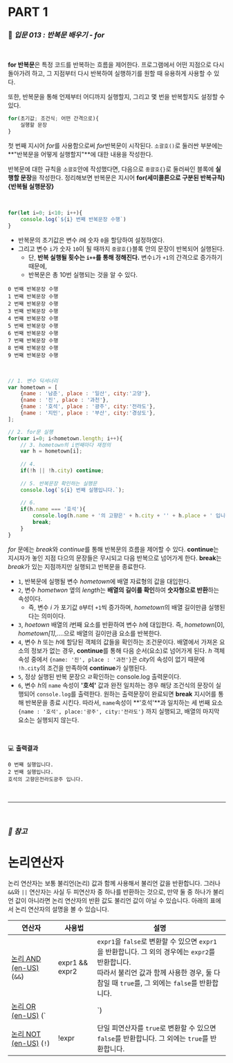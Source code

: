 # PART 1

###  :pencil: ***입문 013 :  반복문 배우기 - for***

<br>

**for 반복문**은 특정 코드를 반복하는 흐름을 제어한다. 프로그램에서 어떤 지점으로 다시 돌아가려 하고, 그 지점부터 다시 반복하여 실행하기를 원할 때 유용하게 사용할 수 있다.

또한, 반복문을 통해 언제부터 어디까지 실행할지, 그리고 몇 번을 반복할지도 설정할 수 있다. 

```javascript
for(초기값; 조건식; 어떤 간격으로){
    실행할 문장
}
```

첫 번째 지시어 *for*를 사용함으로써 *for*반복문이 시작된다. `소괄호()`로 둘러싼 부분에는 **"반복문을 어떻게 실행할지"**에 대한 내용을 작성한다. 

반복문에 대한 규칙을 `소괄호`안에 작성했다면, 다음으로 `중괄호{}`로 둘러싸인 블록에 **실행할 문장**을 작성한다. 정리해보면 반복문은 지시어 **for(세미콜론으로 구분된 반복규칙){반복될 실행문장}**

<br>

```javascript
for(let i=0; i<10; i++){
    console.log(`${i} 번째 반복문장 수행`)
}
```

- 반복문의 초기값은 변수 *i*에 숫자 `0`을 할당하여 설정하였다. 
- 그리고 변수 `i`가 숫자 `10`이 될 때까지 `중괄호{}`블록 안의 문장이 반복되어 실행된다.
  - 단, **반복 실행될 횟수는 `i++`를 통해 정해진다.** 변수`i`가 `+1`의 간격으로 증가하기 때문에, 
  - 반복문은 총 10번 실행되는 것을 알 수 있다.

```
0 번째 반복문장 수행
1 번째 반복문장 수행
2 번째 반복문장 수행
3 번째 반복문장 수행
4 번째 반복문장 수행
5 번째 반복문장 수행
6 번째 반복문장 수행
7 번째 반복문장 수행
8 번째 반복문장 수행
9 번째 반복문장 수행
```

<br>


```javascript
// 1. 변수 딕셔너리
var hometown = [
    {name : '남준', place : '일산', city:'고양'},
    {name : '진', place : '과천'},
    {name : '호석', place : '광주', city:'전라도'},
    {name : '지민', place : '부산', city:'경상도'},    
];

// 2. for문 실행
for(var i=0; i<hometown.length; i++){
    // 3. hometown의 i번째마다 재정의
    var h = hometown[i];
    
    // 4.
    if(!h || !h.city) continue;
    
    // 5. 반복문장 확인하는 실행문
    console.log(`${i} 번째 실행입니다.`);
    
    // 6.
    if(h.name === '호석'){
        console.log(h.name + '의 고향은' + h.city + '' + h.place + ' 입니다. ');
        break;
    }
}
```

*for* 문에는 *break*와 *continue*를 통해 반복문의 흐름을 제어할 수 있다. **continue**는 지시자가 놓인 지점 다으의 문장들은 무시되고 다음 반복으로 넘어가게 한다. **break**는 *break*가 있는 지점까지만 실행되고 반복문을 종료한다.

- `1`, 반복문에 실행될 변수 *hometown*에 배열 자료형의 값을 대입한다. 
- `2`, 변수 *hometwon* 옆의 *length*는 **배열의 길이를 확인**하여 **숫자형으로 반환**하는 속성이다.
  - 즉, 변수 *i* 가 포기값 `0`부터 `+1`씩 증가하며, *hometown*의 배열 길이만큼 실행된다는 의미이다.
- `3`, *hoetown* 배열의 *i*번째 요소를 반환하여 변수 *h*에 대입한다. 즉, *hometown*[0], *hometown[1]*,....으로 배열의 길이만큼 요소를 반복한다.
- `4`, 변수 *h* 또는 *h*에 할당된 객체의 값들을 확인하는 조건문이다. 배열에서 가져온 요소의 정보가 없는 경우, **continue**를 통해 다음 순서(요소)로 넘어가게 된다. 
  *h* 객체 속성 중에서 `{name: '진', place : '과천'}`은 *city*의 속성이 없기 때문에 `!h.city`의 조건을 만족하여 **continue**가 실행된다.
- `5`, 정상 실행된 반복 문장으 ㄹ확인하는 console.log 출력문이다.
- `6`, 변수 *h*의 `name` 속성이 **'호석'** 값과 완전 일치하는 경우 해당 조건식의 문장이 실행되어 `console.log`를 출력한다. 원하는 출력문장이 완료되면 **break** 지시어를 통해 반복문을 종료 시킨다. 
  따라서, `name`속성이 **'호석'**과 일치하는 세 번째 요소 `{name : '호석', place:'광주', city:'전라도'}` 까지 실행되고, 배열의 마지막 요소는 실행되지 않는다. 

<br>

:computer: **출력결과**

```
0 번째 실행입니다.
2 번째 실행입니다.
호석의 고향은전라도광주 입니다. 
```

<br>

---

<br>

### _:diamond_shape_with_a_dot_inside: 참고_

# 논리연산자

논리 연산자는 보통 불리언(논리) 값과 함께 사용해서 불리언 값을 반환합니다. 그러나 `&&`와 `||` 연산자는 사실 두 피연산자 중 하나를 반환하는 것으로, 만약 둘 중 하나가 불리언 값이 아니라면 논리 연산자의 반환 값도 불리언 값이 아닐 수 있습니다. 아래의 표에서 논리 연산자의 설명을 볼 수 있습니다.

| 연산자                                                       | 사용법           | 설명                                                         |
| ------------------------------------------------------------ | ---------------- | ------------------------------------------------------------ |
| [논리 AND (en-US)](https://developer.mozilla.org/en-US/docs/Web/JavaScript/Reference/Operators/Logical_AND) (`&&`) | expr1 && expr2   | `expr1`을 `false`로 변환할 수 있으면 `expr1`을 반환합니다. 그 외의 경우에는 `expr2`를 반환합니다. <br />따라서 불리언 값과 함께 사용한 경우, 둘 다 참일 때 `true`를, 그 외에는 `false`를 반환합니다. |
| [논리 OR (en-US)](https://developer.mozilla.org/en-US/docs/Web/JavaScript/Reference/Operators/Logical_OR) (`||`) | expr1 \|\| expr2 | `expr1`을 `true`로 변환할 수 있으면 `expr1`을 반환합니다. 그 외의 경우에는 `expr2`를 반환합니다. <br />따라서 불리언 값과 함께 사용한 경우, 둘 중 하나가 참일 때 `true`를, 그 외에는 `false`를 반환합니다. |
| [논리 NOT (en-US)](https://developer.mozilla.org/en-US/docs/Web/JavaScript/Reference/Operators/Logical_NOT) (`!`) | !expr            | 단일 피연산자를 `true`로 변환할 수 있으면 `false`를 반환합니다. 그 외에는 `true`를 반환합니다. |

